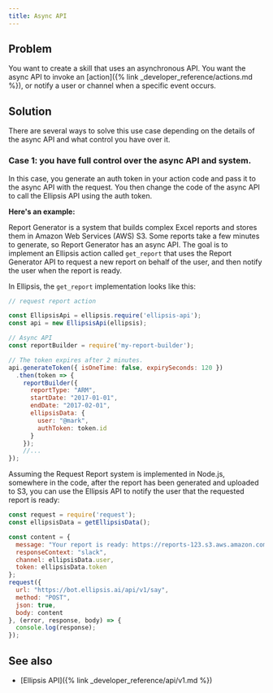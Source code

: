 ```yaml
---
title: Async API
---
```


## Problem
You want to create a skill that uses an asynchronous API. You want the async API
to invoke an [action]({% link _developer_reference/actions.md %}), or notify a user or channel
when a specific event occurs.

## Solution
There are several ways to solve this use case depending on the details of the async
API and what control you have over it.

### Case 1: you have full control over the async API and system.
In this case, you generate an auth token in your action code and pass it
to the async API with the request. You then change the code of the async API to call
the Ellipsis API using the auth token.

**Here's an example:**

Report Generator is a system that builds complex Excel reports and stores them
in Amazon Web Services (AWS) S3. Some reports take a few minutes to generate, so
Report Generator has an async API. The goal is to implement an Ellipsis action
called `get_report` that uses the Report Generator API to request a new
report on behalf of the user, and then notify the user when the report is ready.

In Ellipsis, the `get_report` implementation looks like this:

```javascript
// request report action

const EllipsisApi = ellipsis.require('ellipsis-api');
const api = new EllipsisApi(ellipsis);

// Async API
const reportBuilder = require('my-report-builder');

// The token expires after 2 minutes.
api.generateToken({ isOneTime: false, expirySeconds: 120 })
  .then(token => {
    reportBuilder({
      reportType: "ARM",
      startDate: "2017-01-01",
      endDate: "2017-02-01",
      ellipsisData: {
        user: "@mark",
        authToken: token.id
      }
    });
    //...
});
```

Assuming the Request Report system is implemented in Node.js, somewhere in the
code, after the report has been generated and uploaded to S3, you can use the Ellipsis
API to notify the user that the requested report is ready:

```javascript
const request = require('request');
const ellipsisData = getEllipsisData();

const content = {
  message: "Your report is ready: https://reports-123.s3.aws.amazon.com/report-123asdasf3425.xls",
  responseContext: "slack",
  channel: ellipsisData.user,
  token: ellipsisData.token
};
request({
  url: "https://bot.ellipsis.ai/api/v1/say",
  method: "POST",
  json: true,
  body: content
}, (error, response, body) => {
  console.log(response);
});
```

## See also
* [Ellipsis API]({% link _developer_reference/api/v1.md %})
